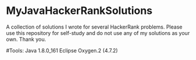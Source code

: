 # MyJavaHackerRankSolutions
A collection of solutions I wrote for several HackerRank problems. Please use this repository for self-study and do not use any of my solutions as your own. Thank you.

#Tools: 
Java 1.8.0_161
Eclipse Oxygen.2 (4.7.2) 